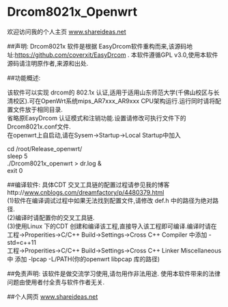 # Drcom8021x_Openwrt
欢迎访问我的个人主页 www.shareideas.net

##声明:
Drcom8021x 软件是根据 EasyDrcom软件重构而来,该源码地址:https://github.com/coverxit/EasyDrcom .
本软件遵循GPL v3.0,使用本软件源码请注明原作者,来源和出处.

##功能概述:

该软件可以实现 drcom的 802.1x 认证,适用于适用山东师范大学(千佛山校区与长清校区).可在OpenWrt系统mips_AR7xxx_AR9xxx  CPU架构运行.运行同时请将配置文件放于相同目录.<br>省略原EasyDrcom 认证模式和注销功能.设置请修改可执行文件下的 Drcom8021x.conf文件. <br>
在openwrt上自启动,请在Sysem->Startup->Local Startup中加入<br>

cd /root/Release_openwrt/ <br>
sleep 5  <br>
./Drcom8021x_openwrt > dr.log & <br>
exit 0 <br>


##编译软件:
具体CDT 交叉工具链的配置过程请参见我的博客http://www.cnblogs.com/dreamfactory/p/4480379.html<br>
(1)软件在编译调试过程中如果无法找到配置文件,请修改 def.h 中的路径为绝对路径.<br>
(2)编译时请配置你的交叉工具链.<br>
(3)使用Linux 下的CDT 创建和编译该工程,直接导入该工程即可编译.编译时请在<br> 
  工程->Properities->C/C++ Build->Settings->Cross C++ Compiler 中添加 -std=c++11<br>
  工程->Properities->C/C++ Build->Settings->Cross C++ Linker  Miscellaneous中 添加 -lpcap -L/PATH(你的openwrt libpcap 库的路径)
  


##免责声明:
该软件是做交流学习使用,请勿用作非法用途. 使用本软件带来的法律问题由使用者付全责与软件作者无关.

##个人网页
www.shareideas.net
